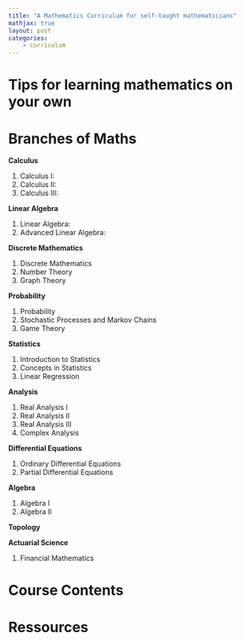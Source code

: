 ```yaml
---
title: "A Mathematics Curriculum for self-taught mathematicians"
mathjax: true
layout: post
categories:
    - curriculum
---
```


# Tips for learning mathematics on your own


# Branches of Maths

**Calculus**

1. Calculus I:
2. Calculus II:
3. Calculus III:

**Linear Algebra**

1. Linear Algebra:
2. Advanced Linear Algebra:

**Discrete Mathematics**

1. Discrete Mathematics
2. Number Theory
3. Graph Theory

**Probability**

1. Probability
2. Stochastic Processes and Markov Chains
3. Game Theory

**Statistics**

1. Introduction to Statistics
2. Concepts in Statistics
3. Linear Regression

**Analysis**

1. Real Analysis I
2. Real Analysis II
3. Real Analysis III
4. Complex Analysis

**Differential Equations**

1. Ordinary Differential Equations
2. Partial Differential Equations

**Algebra**

1. Algebra I
2. Algebra II

**Topology**


**Actuarial Science**

1. Financial Mathematics


# Course Contents 



# Ressources



